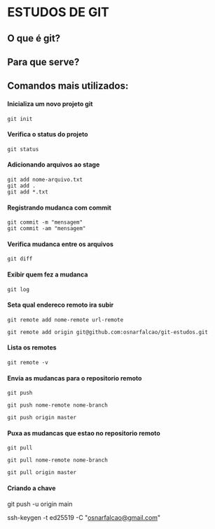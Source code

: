 # ESTUDOS DE GIT

## O que é git?

## Para que serve?

## Comandos mais utilizados:

#### Inicializa um novo projeto git

```
git init
```

#### Verifica o status do projeto
```
git status
```

#### Adicionando arquivos ao stage
```
git add nome-arquivo.txt
git add .
git add *.txt

```

#### Registrando mudanca com commit
```
git commit -m "mensagem"
git commit -am "mensagem"
```

#### Verifica mudanca entre os arquivos
```
git diff 
```


#### Exibir quem fez a mudanca 
```
git log 
```


#### Seta qual endereco remoto ira subir
```
git remote add nome-remote url-remote 

git remote add origin git@github.com:osnarfalcao/git-estudos.git

```

#### Lista os remotes
```
git remote -v

```

#### Envia as mudancas para o repositorio remoto
```
git push 

git push nome-remote nome-branch

git push origin master

```

#### Puxa as mudancas que estao no repositorio remoto
```
git pull

git pull nome-remote nome-branch

git pull origin master

```

#### Criando a chave

git push -u origin main

ssh-keygen -t ed25519 -C "osnarfalcao@gmail.com"
